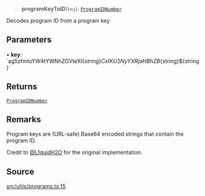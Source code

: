 > **programKeyToID**(`key`): [`ProgramIDNumber`](api%5Ctype-aliases%5CProgramIDNumber.md)

Decodes program ID from a program key

## Parameters

• **key**: \`ag5zfmtoYW4tYWNhZGVteXI$\{string\}CxIKU2NyYXRjaHBhZB$\{string\}$\{string\}\`

## Returns

[`ProgramIDNumber`](api%5Ctype-aliases%5CProgramIDNumber.md)

## Remarks

Program keys are (URL-safe) Base64 encoded strings that contain the program
ID.

Credit to [@L1quidH2O](https://github.com/L1quidH2O) for the
original implementation.

## Source

[src/utils/programs.ts:15](https://github.com/bhavjitChauhan/khan-api/blob/214cc6672777162cd3ec638a3ad3a22f7fe37e04/src/utils/programs.ts#L15)
